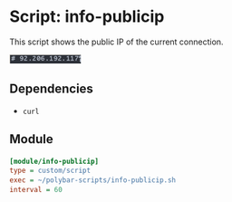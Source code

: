# Script: info-publicip

This script shows the public IP of the current connection.

![info-publicip](screenshots/1.png)


## Dependencies

* `curl`


## Module

```ini
[module/info-publicip]
type = custom/script
exec = ~/polybar-scripts/info-publicip.sh
interval = 60
```
